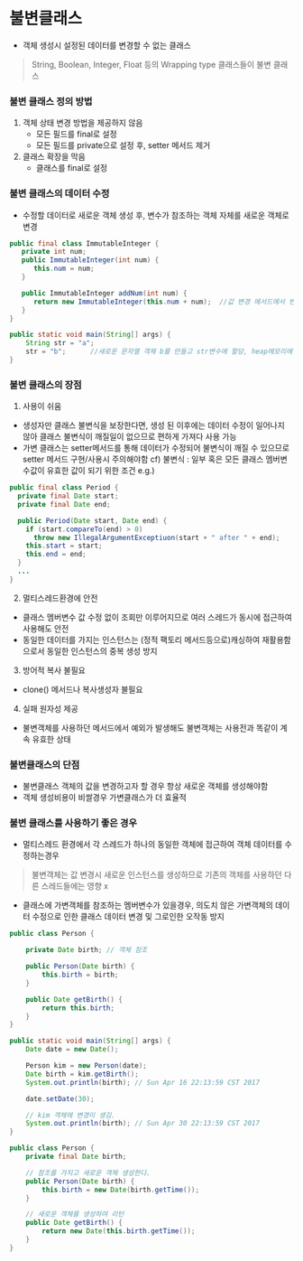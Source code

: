 # **불변클래스**
* 객체 생성시 설정된 데이터를 변경할 수 없는 클래스
> String, Boolean, Integer, Float 등의 Wrapping type 클래스들이 불변 클래스

### 불변 클래스 정의 방법
1. 객체 상태 변경 방법을 제공하지 않음
   * 모든 필드를 final로 설정
   * 모든 필드를 private으로 설정 후, setter 메서드 제거
2. 클래스 확장을 막음
   * 클래스를 final로 설정

### 불변 클래스의 데이터 수정
* 수정할 데이터로 새로운 객체 생성 후, 변수가 참조하는 객체 자체를 새로운 객체로 변경
```java
public final class ImmutableInteger {
   private int num;
   public ImmutableInteger(int num) {
      this.num = num;
   }

   public ImmutableInteger addNum(int num) {
      return new ImmutableInteger(this.num + num);	//값 변경 메서드에서 변경할 값으로 새로운 객체 생성하여 return > 기존 객체의 값은 변경되지 않음
   }
}

public static void main(String[] args) {
	String str = "a";
	str = "b";		//새로운 문자열 객체 b를 만들고 str변수에 할당, heap메모리에 저장되어있던 a 문자열 객체는 gc 대상이 되어 삭제
}
```
### 불변 클래스의 장점
1. 사용이 쉬움
* 생성자만 클래스 불변식을 보장한다면, 생성 된 이후에는 데이터 수정이 일어나지 않아 클래스 불변식이 깨질일이 없으므로 편하게 가져다 사용 가능
* 가변 클래스는 setter메서드를 통해 데이터가 수정되어 불변식이 깨질 수 있으므로 setter 메서드 구현/사용시 주의해야함
cf) 불변식 : 일부 혹은 모든 클래스 멤버변수값이 유효한 값이 되기 위한 조건
e.g.)
```java
public final class Period {
  private final Date start;
  private final Date end;

  public Period(Date start, Date end) {
    if (start.compareTo(end) > 0)
      throw new IllegalArgumentExceptiuon(start + " after " + end);
    this.start = start;
    this.end = end;
  }
  ...
}
```
2. 멀티스레드환경에 안전
* 클래스 멤버변수 값 수정 없이 조회만 이루어지므로 여러 스레드가 동시에 접근하여 사용해도 안전
* 동일한 데이터를 가지는 인스턴스는 (정적 팩토리 메서드등으로)캐싱하여 재활용함으로서 동일한 인스턴스의 중복 생성 방지
3. 방어적 복사 불필요
* clone() 메서드나 복사생성자 불필요
4. 실패 원자성 제공
* 불변객체를 사용하던 메서드에서 예외가 발생해도 불변객체는 사용전과 똑같이 계속 유효한 상태

### 불변클래스의 단점
* 불변클래스 객체의 값을 변경하고자 할 경우 항상 새로운 객체를 생성해야함
* 객체 생성비용이 비쌀경우 가변클래스가 더 효율적

### 불변 클래스를 사용하기 좋은 경우
* 멀티스레드 환경에서 각 스레드가 하나의 동일한 객체에 접근하여 객체 데이터를 수정하는경우
> 불변객체는 값 변경시 새로운 인스턴스를 생성하므로 기존의 객체를 사용하던 다른 스레드들에는 영향 x
* 클래스에 가변객체를 참조하는 멤버변수가 있을경우, 의도치 않은 가변객체의 데이터 수정으로 인한 클래스 데이터 변경 및 그로인한 오작동 방지
```java
public class Person {

    private Date birth; // 객체 참조

    public Person(Date birth) {
        this.birth = birth;
    }

    public Date getBirth() {
        return this.birth;
    }
}

public static void main(String[] args) {
    Date date = new Date();

    Person kim = new Person(date);
    Date birth = kim.getBirth();
    System.out.println(birth); // Sun Apr 16 22:13:59 CST 2017

	date.setDate(30);

	// kim 객체에 변경이 생김.
    System.out.println(birth); // Sun Apr 30 22:13:59 CST 2017
}

public class Person {
    private final Date birth;

    // 참조를 가지고 새로운 객체 생성한다.
    public Person(Date birth) {
        this.birth = new Date(birth.getTime());
    }

    // 새로운 객체를 생성하여 리턴
    public Date getBirth() {
        return new Date(this.birth.getTime());
    }
}
```